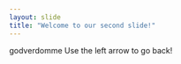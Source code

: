 ```yaml
---
layout: slide
title: "Welcome to our second slide!"
---
```

godverdomme
Use the left arrow to go back!
